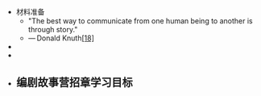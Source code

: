 - 材料准备
    - "The best way to communicate from one human being to another is through story."
    - — Donald Knuth[[18]](https://en.wikipedia.org/wiki/Donald_Knuth#cite_note-quanta_magazine-18)
- 
- 
- 编剧故事营招章学习目标
    - 
